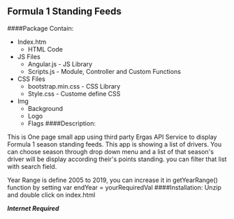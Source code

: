 ## Formula 1 Standing Feeds

####Package Contain:
* Index.htm
    * HTML Code 
* JS Files 
    * Angular.js - JS Library
    * Scripts.js - Module, Controller and Custom Functions
* CSS Files
    * bootstrap.min.css - CSS Library
    * Style.css - Custome define CSS
* Img
    * Background
    * Logo
    * Flags
####Description:

This is One page small app using third party Ergas API Service to display Formula 1 season standing feeds. This app is showing a list of drivers. You can choose season through drop down menu and a list of that season's driver will be display according their's points standing. you can filter that list with search field. 

Year Range is define 2005 to 2019, you can increase it in getYearRange() function by setting var endYear = yourRequiredVal
####Installation:
Unzip and double click on index.html

**_Internet Required_**